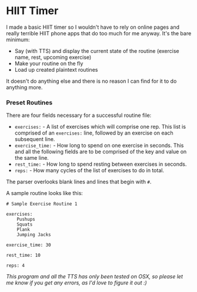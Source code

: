 # HIIT Timer

I made a basic HIIT timer so I wouldn't have to rely on online pages and 
really terrible HIIT phone apps that do too much for me anyway. It's the
bare minimum:

* Say (with TTS) and display the current state of the routine (exercise 
name, rest, upcoming exercise)
* Make your routine on the fly
* Load up created plaintext routines

It doesn't do anything else and there is no reason I can find for it to 
do anything more.


### Preset Routines

There are four fields necessary for a successful routine file:

* `exercises:` - A list of exercises which will comprise one rep. This 
list is comprised of an `exercises:` line, followed by an exercise on
each subsequent line.
* `exercise_time:` - How long to spend on one exercise in seconds. This 
and all the following fields are to be comprised of the key and value on
the same line.
* `rest_time:` - How long to spend resting between exercises in seconds.
* `reps:` - How many cycles of the list of exercises to do in total.

The parser overlooks blank lines and lines that begin with `#`. 

A sample routine looks like this:

```
# Sample Exercise Routine 1

exercises:
	Pushups
	Squats
	Plank
	Jumping Jacks

exercise_time: 30

rest_time: 10

reps: 4
```

_This program and all the TTS has only been tested on OSX, so please let
me know if you get any errors, as I'd love to figure it out :)_
